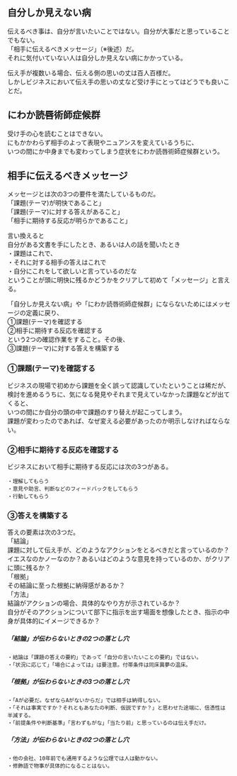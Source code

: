 ## 自分しか見えない病  
伝えるべき事は、自分が言いたいことではない。自分が大事だと思っていることでもない。  
「相手に伝えるべきメッセージ」（※後述）だ。  
それに気付いていない人は自分しか見えない病にかかっている。  
  
伝え手が複数いる場合、伝える側の思いの丈は百人百様だ。  
しかしビジネスにおいて伝え手の思いの丈など受け手にとってはどうでも良いことだ。  
  
## にわか読唇術師症候群  
受け手の心を読むことはできない。  
にもかかわらず相手のよって表現やニュアンスを変えているうちに、  
いつの間にか中身までも変わってしまう症状をにわか読唇術師症候群という。  
  
## 相手に伝えるべきメッセージ  
メッセージとは次の3つの要件を満たしているものだ。  
「課題(テーマ)が明快であること」  
「課題(テーマ)に対する答えがあること」  
「相手に期待する反応が明らかであること」  
  
言い換えると  
自分がある文書を手にしたとき、あるいは人の話を聞いたとき  
・課題はこれで、  
・それに対する相手の答えはこれで  
・自分にこれをして欲しいと言っているのだな  
ということが頭に明快に残るかどうかをクリアして初めて「メッセージ」と言える。  
  
「自分しか見えない病」や「にわか読唇術師症候群」にならないためにはメッセージの定義に戻り、  
①課題(テーマ)を確認する  
②相手に期待する反応を確認する  
という2つの確認作業をすること。その後、  
③課題(テーマ)に対する答えを構築する  
  
### ①課題(テーマ)を確認する  
ビジネスの現場で初めから課題を全く誤って認識していたということは稀だが、  
検討を進めるうちに、気になる発見やそれまで見えていなかった課題などが出てくると、  
いつの間にか自分の頭の中で課題のすり替えが起こってしまう。  
課題が変わったのであれば、なぜ変える必要があったのか明示しなければならない。  
  
### ②相手に期待する反応を確認する  
ビジネスにおいて相手に期待する反応には次の3つがある。  
```  
・理解してもらう  
・意見や助言、判断などのフィードバックをしてもらう  
・行動してもらう  
```  
  
### ③答えを構築する  
答えの要素は次の3つだ。  
「結論」  
課題に対して伝え手が、どのようなアクションをとるべきだと言っているのか？  
イエスなのかノーなのか？あるいはどのような意見を持っているのか、がクリアに頭に残るか？  
「根拠」  
その結論に至った根拠に納得感があるか？  
「方法」  
結論がアクションの場合、具体的なやり方が示されているか？  
自分がそのアクションについて部下に指示を出す場面を想像したとき、指示の中身が具体的にイメージできるか？  
  
##### 「結論」が伝わらないときの2つの落とし穴  
```  
・結論は「課題の答えの要約」であって「自分の言いたいことの要約」ではない。  
・「状況に応じて」「場合によっては」は要注意。付帯条件は同床異夢の温床。  
```  
##### 「根拠」が伝わらないときの3つの落とし穴  
```  
・「Aが必要だ。なぜならAがないからだ」では相手は納得しない。  
・「それは事実ですか？それともあなたの判断、仮説ですか？」と思わせた途端に、信憑性は半減する。  
・「前提条件や判断基準」「言わずもがな」「当たり前」と思っているのは伝え手だけ。  
```  
##### 「方法」が伝わらないときの2つの落とし穴  
```  
・他の会社、10年前でも通用するような公理では人は動かない。  
・修飾語で物事が具体的になることはない。  
```  
